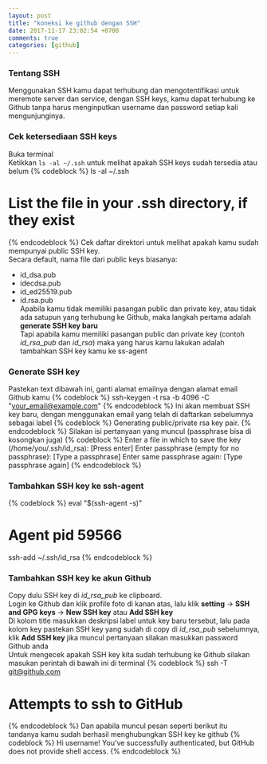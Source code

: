 ```yaml
---
layout: post
title: "koneksi ke github dengan SSH"
date: 2017-11-17 23:02:54 +0700
comments: true
categories: [github]
---
```

### Tentang SSH
Menggunakan SSH kamu dapat terhubung dan mengotentifikasi untuk meremote server dan service, dengan SSH keys, kamu dapat terhubung ke Github tanpa harus menginputkan username dan password setiap kali mengunjunginya.
### Cek ketersediaan SSH keys
Buka terminal  
Ketikkan `ls -al ~/.ssh` untuk melihat apakah SSH keys sudah tersedia atau belum
{% codeblock %}
ls -al ~/.ssh
# List the file in your .ssh directory, if they exist
{% endcodeblock %}
Cek daftar direktori untuk melihat apakah kamu sudah mempunyai public SSH key.  
Secara default, nama file dari public keys biasanya:<!-- more -->  
* id_dsa.pub  
* idecdsa.pub  
* id_ed25519.pub  
* id.rsa.pub  
Apabila kamu tidak memiliki pasangan public dan private key, atau tidak ada satupun yang terhubung ke Github, maka langkah pertama adalah **generate SSH key baru**  
Tapi apabila kamu memiliki pasangan public dan private key (contoh *id_rsa_pub* dan *id_rsa*) maka yang harus kamu lakukan adalah tambahkan SSH key kamu ke ss-agent  
### Generate SSH key
Pastekan text dibawah ini, ganti alamat emailnya dengan alamat email Github kamu
{% codeblock %}
ssh-keygen -t rsa -b 4096 -C "your_email@example.com"
{% endcodeblock %}
Ini akan membuat SSH key baru, dengan menggunakan email yang telah di daftarkan sebelumnya sebagai label
{% codeblock %}
Generating public/private rsa key pair.
{% endcodeblock %}
Silakan isi pertanyaan yang muncul (passphrase bisa di kosongkan juga)
{% codeblock %}
Enter a file in which to save the key (/home/you/.ssh/id_rsa): [Press enter]
Enter passphrase (empty for no passphrase): [Type a passphrase]
Enter same passphrase again: [Type passphrase again]
{% endcodeblock %}
### Tambahkan SSH key ke ssh-agent
{% codeblock %}
eval "$(ssh-agent -s)"
# Agent pid 59566
ssh-add ~/.ssh/id_rsa
{% endcodeblock %}
### Tambahkan SSH key ke akun Github
Copy dulu SSH key di *id_rsa_pub* ke clipboard.  
Login ke Github dan klik profile foto di kanan atas, lalu klik **setting** -> **SSH and GPG keys** -> **New SSH key** atau **Add SSH key**  
Di kolom title masukkan deskripsi label untuk key baru tersebut, lalu pada kolom key pastekan SSH key yang sudah di copy di *id_rsa_pub* sebelumnya, klik **Add SSH key** jika muncul pertanyaan silakan masukkan  password Github anda  
Untuk mengecek apakah SSH key kita sudah terhubung ke Github silakan masukan perintah di bawah ini di terminal
{% codeblock %}
ssh -T git@github.com
# Attempts to ssh to GitHub
{% endcodeblock %}
Dan apabila muncul pesan seperti berikut itu tandanya kamu sudah berhasil menghubungkan SSH key ke github
{% codeblock %}
Hi username! You've successfully authenticated, but GitHub does not
provide shell access.
{% endcodeblock %}
